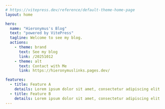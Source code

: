 ```yaml
---
# https://vitepress.dev/reference/default-theme-home-page
layout: home

hero:
  name: "Hieronymus's Blog"
  text: "powered by VitePress"
  tagline: Welcome to see my blog.
  actions:
    - theme: brand
      text: See my blog
      link: /20251012
    - theme: alt
      text: Contact with Me
      link: https://hieronymuslinks.pages.dev/

features:
  - title: Feature A
    details: Lorem ipsum dolor sit amet, consectetur adipiscing elit
  - title: Feature B
    details: Lorem ipsum dolor sit amet, consectetur adipiscing elit
---
```


